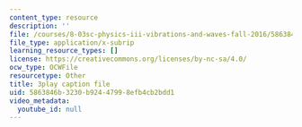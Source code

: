 ```yaml
---
content_type: resource
description: ''
file: /courses/8-03sc-physics-iii-vibrations-and-waves-fall-2016/5863846b3230b92447998efb4cb2bdd1_Dlhma3z57SA.srt
file_type: application/x-subrip
learning_resource_types: []
license: https://creativecommons.org/licenses/by-nc-sa/4.0/
ocw_type: OCWFile
resourcetype: Other
title: 3play caption file
uid: 5863846b-3230-b924-4799-8efb4cb2bdd1
video_metadata:
  youtube_id: null
---
```

